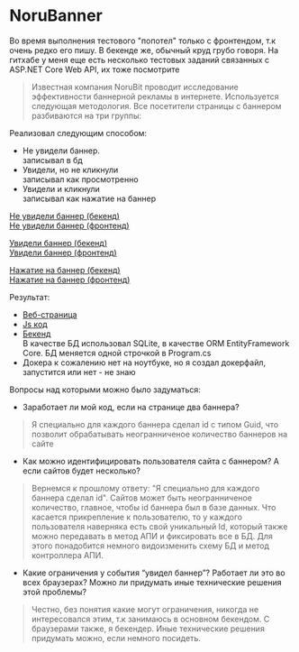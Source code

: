 # NoruBanner

Во время выполнения тестового "попотел" только с фронтендом, т.к очень редко его пишу. В бекенде же, обычный круд грубо говоря.
На гитхабе у меня еще есть несколько тестовых заданий связанных с ASP.NET Core Web API, их тоже посмотрите

> Известная компания NoruBit проводит исследование эффективности баннерной
рекламы в интернете. Используется следующая методология. Все посетители
страницы с баннером разбиваются на три группы:

Реализовал следующим способом:
- Не увидели баннер.    
записывал в бд
- Увидели, но не кликнули <br/>
записывал как просмотренно 
- Увидели и кликнули     
записывал как нажатие на баннер

[Не увидели баннер (бекенд)](https://github.com/egorrrmiller/NoruBanner/blob/d05e2e2e17070ef0df368705792ce68484d13b77/Tibuon/Controllers/BannerController.cs#L41-L53) <br/>
[Не увидели баннер (фронтенд)](https://github.com/egorrrmiller/NoruBanner/blob/b8df875714a5359c9baa586ec510d32d4a47fa3c/Tibuon/Views/Home/Index.cshtml#L23-L39)

[Увидели баннер (бекенд)](https://github.com/egorrrmiller/NoruBanner/blob/d05e2e2e17070ef0df368705792ce68484d13b77/Tibuon/Controllers/BannerController.cs#L41-L53) <br/>
[Увидели баннер (фронтенд)](https://github.com/egorrrmiller/NoruBanner/blob/d05e2e2e17070ef0df368705792ce68484d13b77/Tibuon/Views/Home/Index.cshtml#L11-L20)

[Нажатие на баннер (бекенд)](https://github.com/egorrrmiller/NoruBanner/blob/d05e2e2e17070ef0df368705792ce68484d13b77/Tibuon/Controllers/BannerController.cs#L21-L35) <br/>
[Нажатие на баннер (фронтенд)](https://github.com/egorrrmiller/NoruBanner/blob/d05e2e2e17070ef0df368705792ce68484d13b77/Tibuon/Views/Home/Index.cshtml#L25-L40)


Результат: <br/>
- [Веб-страница](https://github.com/egorrrmiller/NoruBanner/blob/master/Tibuon/Views/Home/Index.cshtml)
- [Js код](https://github.com/egorrrmiller/NoruBanner/blob/d05e2e2e17070ef0df368705792ce68484d13b77/Tibuon/Views/Home/Index.cshtml#L8-L41)
- [Бекенд](https://github.com/egorrrmiller/NoruBanner/tree/master/Tibuon) <br/>
В качестве БД использовал SQLite, в качестве ORM EntityFramework Core. БД меняется одной строчкой в Program.cs
- Докера к сожалению нет на ноутбуке, но я создал докерфайл, запустится или нет - не знаю

Вопросы над которыми можно было задуматься:
- Заработает ли мой код, если на странице два баннера? <br/>
> Я специально для каждого баннера сделал id с типом Guid, что позволит обрабатывать неогранниченое количество баннеров на сайте <br/>

- Как можно идентифицировать пользователя сайта с баннером? А если сайтов
будет несколько? <br/>
> Вернемся к прошлому ответу: "Я специально для каждого баннера сделал id". Сайтов может быть неогранниченое количество, главное, чтобы id баннера был в базе данных. Что касается прикрепление к пользователю, то у каждого пользователя наверняка есть свой уникальный Id, который также можно передавать в метод АПИ и фиксировать все в БД. Для этого понадобится немного видоизменить схему БД и метод контроллера АПИ. <br/>

- Какие ограничения у события “увидел баннер”? Работает ли это во всех
браузерах? Можно ли придумать иные технические решения этой проблемы? <br/>
> Честно, без понятия какие могут ограничения, никогда не интересовался этим, т.к занимаюсь в основном бекендом. С браузерами также, я бекендер. Иные технические решения придумать можно, если немного посидеть.
